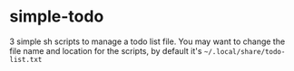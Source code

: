 # simple-todo
3 simple sh scripts to manage a todo list file.
You may want to change the file name and location for the scripts, by default it's `~/.local/share/todo-list.txt`
